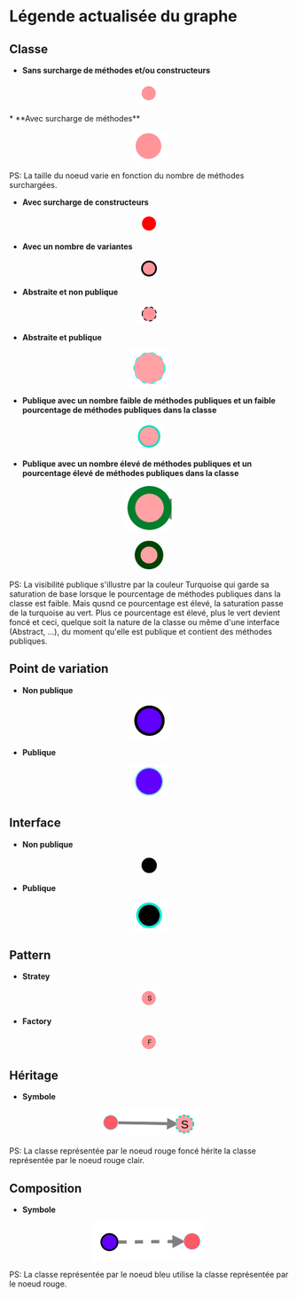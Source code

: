# Légende actualisée du graphe

## Classe
* **Sans surcharge de méthodes et/ou constructeurs**
<p align="center">
    <img src="./readme_files/class.png"/>
</p>
* **Avec surcharge de méthodes**
<p align="center">
    <img src="./readme_files/class_method_overload.png"/>
</p>
PS: La taille du noeud varie en fonction du nombre de méthodes surchargées. 

* **Avec surcharge de constructeurs**
<p align="center">
    <img src="./readme_files/class_constructor_overloads.png"/>
</p>

* **Avec un nombre de variantes**
<p align="center">
    <img src="./readme_files/class_variants.png"/>
</p>

* **Abstraite et non publique**
<p align="center">
    <img src="./readme_files/class_abstract.png"/>
</p>

* **Abstraite et publique**
<p align="center">
    <img src="./readme_files/abstract_public.png"/>
</p>

* **Publique avec un nombre faible de méthodes publiques et un faible pourcentage de méthodes publiques dans la classe**
<p align="center">
    <img src="./readme_files/class_public_green_light.png"/>
</p>

* **Publique avec un nombre élevé de méthodes publiques et un pourcentage élevé de méthodes publiques dans la classe**
<p align="center">
    <img src="./readme_files/class_public_green.png"/>
</p>
<p align="center">
    <img src="./readme_files/class_public_green_more.png"/>
</p>

PS: La visibilité publique s'illustre par la couleur Turquoise qui garde sa saturation de base lorsque le pourcentage de méthodes publiques dans la classe est faible.
Mais qusnd ce pourcentage est élevé, la saturation passe de la turquoise au vert.
Plus ce pourcentage est élevé, plus le vert devient foncé et ceci, quelque soit la nature de la classe ou même d'une interface (Abstract, ...), du moment qu'elle est publique et contient des méthodes publiques. 

## Point de variation
* **Non publique**
<p align="center">
    <img src="./readme_files/variant_non_public.png"/>
</p>

* **Publique**
<p align="center">
    <img src="./readme_files/variant_public.png"/>
</p>

## Interface
* **Non publique**
<p align="center">
    <img src="./readme_files/interface.png"/>
</p>

* **Publique**
<p align="center">
    <img src="./readme_files/interface_public.png"/>
</p>
       
## Pattern
* **Stratey**
<p align="center">
    <img src="./readme_files/strategy.png"/>
</p>

* **Factory**
<p align="center">
    <img src="./readme_files/factory.png"/>
</p>

## Héritage
* **Symbole**
<p align="center">
    <img src="./readme_files/inheritance.png"/>
</p>
PS: La classe représentée par le noeud rouge foncé hérite la classe représentée par le noeud rouge clair.

## Composition
* **Symbole**
<p align="center">
    <img src="./readme_files/composition.png"/>
</p>
PS: La classe représentée par le noeud bleu utilise la classe représentée par le noeud rouge. 